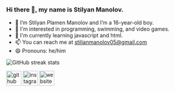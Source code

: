 ### Hi there 👋, my name is Stilyan Manolov.
-  💬 I’m Stilyan Plamen Manolov and I’m a 16-year-old boy.
-  👀 I'm interested in programming, swimming, and video games.
-  🌱 I'm currently learning javascript and html.
-  📫 You can reach me at stilianmanolov05@gmail.com
-  😄 Pronouns: he/him

![GitHub streak stats](https://github-readme-streak-stats.herokuapp.com/?user=Stili559) 

[<img src='https://cdn.jsdelivr.net/npm/simple-icons@3.0.1/icons/github.svg' alt='github' height='40'>](https://github.com/Stili559)  [<img src='https://cdn.jsdelivr.net/npm/simple-icons@3.0.1/icons/instagram.svg' alt='instagram' height='40'>](https://www.instagram.com/https://www.instagram.com/st_ili/)  [<img src='https://cdn.jsdelivr.net/npm/simple-icons@3.0.1/icons/icloud.svg' alt='website' height='40'>](https://sites.google.com/view/stilian-learning-journey/home)  



<!---
Stili559/Stili559 is a ✨ special ✨ repository because its `README.md` (this file) appears on your GitHub profile.
You can click the Preview link to take a look at your changes.
--->
